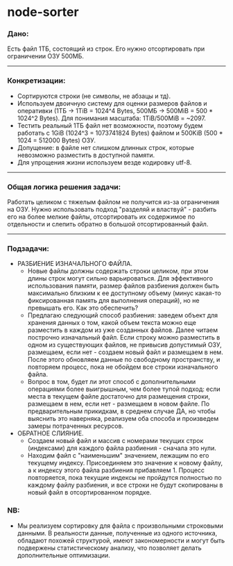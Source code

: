 # node-sorter

### Дано:

Есть файл 1ТБ, состоящий из строк. Его нужно отсортировать при ограничении ОЗУ 500МБ.

---

### Конкретизации:

- Сортируются строки (не символы, не абзацы и тд).
- Используем двоичную систему для оценки размеров файлов и оперативки (1ТБ -> 1TiB = 1024^4 Bytes, 500МБ -> 500MiB = 500 \* 1024^2 Bytes). Для понимания масштаба: 1TiB/500MiB = ~2097.
- Тестить реальный 1ТБ файл нет возможности, поэтому будем работать с 1GiB (1024^3 = 1073741824 Bytes) файлом и 500KiB (500 \* 1024 = 512000 Bytes) ОЗУ.
- Допущение: в файле нет слишком длинных строк, которые невозможно разместить в доступной памяти.
- Для упрощения жизни используем везде кодировку utf-8.

---

### Общая логика решения задачи:

Работать целиком с тяжелым файлом не получится из-за ограничения на ОЗУ. Нужно использовать подход "разделяй и властвуй" - разбить его на более мелкие файлы, отсортировать их содержимое по отдельности и слепить обратно в большой отсортированный файл.

---

### Подзадачи:

- РАЗБИЕНИЕ ИЗНАЧАЛЬНОГО ФАЙЛА.
  - Новые файлы должны содержать строки целиком, при этом длины строк могут сильно варьироваться. Для эффективного использования памяти, размер файлов разбиения должен быть максимально близким к ее доступному объему (минус какая-то фиксированная память для выполнения операций), но не превышать его. Как это обеспечить?
  - Предлагаю следующий способ разбиения: заведем объект для хранения данных о том, какой объем текста можно еще разместить в каждом из уже созданных файлов. Далее читаем построчно изначальный файл. Если строку можно разместить в одном из существующих файлов, не привысив допустимый ОЗУ, размещаем, если нет - создаем новый файл и размещаем в нем. После этого обновляем данные по свободному пространству, и повторяем процесс, пока не обойдем все строки изначального файла.
  - Вопрос в том, будет ли этот способ с дополнительными операциями более выигрышным, чем более тупой подход: если места в текущем файле достаточно для размещения строки, размещаем в нем, если нет - размещаем в новом файле. По предварительным прикидкам, в среднем случае ДА, но чтобы выяснить это наверняка, реализуем оба способа и произведем замеры потраченных ресурсов.
- ОБРАТНОЕ СЛИЯНИЕ.
  - Создаем новый файл и массив с номерами текущих строк (индексами) для каждого файла разбиения - сначала это нули.
  - Находим файл с "наименьшим" значением, лежащим по его текущему индексу. Присоединяем это значение к новому файлу, а к индексу этого файла разбиения прибавляем 1. Процесс повторяется, пока текущие индексы не пройдутся полностью по каждому файлу разбиения, и все строки не будут скопированы в новый файл в отсортированном порядке.

### NB:

- Мы реализуем сортировку для файла с произвольными строковыми данными. В реальности данные, полученные из одного источника, обладают похожей структурой, имеют закономерности и могут быть подвержены статистическому анализу, что позволяет делать дополнительные оптимизации.
